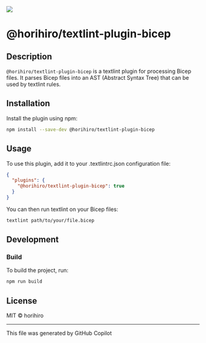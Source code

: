 ![](https://badge.fury.io/js/@horihiro%2Ftextlint-plugin-bicep.svg)
# @horihiro/textlint-plugin-bicep

## Description

`@horihiro/textlint-plugin-bicep` is a textlint plugin for processing Bicep files. It parses Bicep files into an AST (Abstract Syntax Tree) that can be used by textlint rules.

## Installation

Install the plugin using npm:

```sh
npm install --save-dev @horihiro/textlint-plugin-bicep
```

## Usage
To use this plugin, add it to your .textlintrc.json configuration file:

```json
{
  "plugins": {
    "@horihiro/textlint-plugin-bicep": true
  }
}
```

You can then run textlint on your Bicep files:

```sh
textlint path/to/your/file.bicep
```

## Development
### Build

To build the project, run:

```sh
npm run build
```

## License
MIT © horihiro

----

This file was generated by GitHub Copilot
